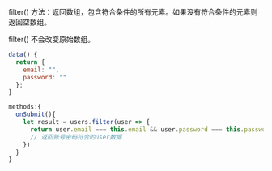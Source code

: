 filter() 方法：返回数组，包含符合条件的所有元素。如果没有符合条件的元素则返回空数组。

filter() 不会改变原始数组。

```js
data() {
  return {
    email: "",
    password: ""
  };
}

methods:{
  onSubmit(){
    let result = users.filter(user => {
      return user.email === this.email && user.password === this.password
      // 返回账号密码符合的user数据
    })
  }
}
```


